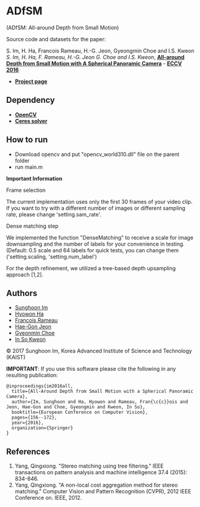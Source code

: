 # ADfSM
(ADfSM: All-around Depth from Small Motion)

Source code and datasets for the paper:

S. Im, H. Ha, Francois Rameau, H.-G. Jeon, Gyeongmin Choe and I.S. Kweon
_S. Im, H. Ha, F. Rameau, H.-G. Jeon G. Choe and I.S. Kweon_, [**All-around Depth from Small Motion with A Spherical Panoramic Camera**](https://drive.google.com/file/d/0BzgPRA7JXoFiMjh1VE8wcDU4ZjA/view) - [**ECCV 2016**](http://www.eccv2016.org/)

- [**Project page**](https://sites.google.com/site/shimrcv/imeccv16)

## Dependency
- [**OpenCV**](http://opencv.org)
- [**Ceres solver**](http://ceres-solver.org)

## How to run
* Download opencv and put "opencv_world310.dll" file on the parent folder
* run main.m


**Important Information**

Frame selection

The current implementation uses only the first 30 frames of your video clip. If you want to try with a different number of images or different sampling rate, please change 'setting.sam_rate'.

Dense matching step

We implemented the function "DenseMatching" to receive a scale for image downsampling and the number of labels for your convenience in testing. (Default: 0.5 scale and 64 labels for quick tests, you can change them ('setting.scaling, 'setting.num_label')

For the depth refinement, we utilized a tree-based depth upsampling approach [1,2].

## Authors

* [Sunghoon Im](https://sites.google.com/site/shimrcv/)
* [Hyowon Ha](https://sites.google.com/site/hyowoncv/)
* [Francois Rameau](https://www.researchgate.net/profile/Francois_Rameau)
* [Hae-Gon Jeon](https://sites.google.com/site/hgjeoncv/)
* [Gyeonmin Choe](http://rcv.kaist.ac.kr/gmchoe/)
* [In So Kweon](http://rcv.kaist.ac.kr/)

&copy; 2017 Sunghoon Im, Korea Advanced Institute of Science and Technology (KAIST)

**IMPORTANT**: If you use this software please cite the following in any resulting publication:

~~~~
@inproceedings{im2016all,
  title={All-Around Depth from Small Motion with a Spherical Panoramic Camera},
  author={Im, Sunghoon and Ha, Hyowon and Rameau, Fran{\c{c}}ois and Jeon, Hae-Gon and Choe, Gyeongmin and Kweon, In So},
  booktitle={European Conference on Computer Vision},
  pages={156--172},
  year={2016},
  organization={Springer}
}
~~~~

## References

1. Yang, Qingxiong. "Stereo matching using tree filtering." IEEE transactions on pattern analysis and machine intelligence 37.4 (2015): 834-846.
2. Yang, Qingxiong. "A non-local cost aggregation method for stereo matching." Computer Vision and Pattern Recognition (CVPR), 2012 IEEE Conference on. IEEE, 2012.

